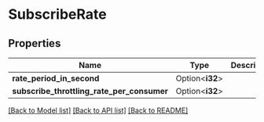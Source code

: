 # SubscribeRate

## Properties

Name | Type | Description | Notes
------------ | ------------- | ------------- | -------------
**rate_period_in_second** | Option<**i32**> |  | [optional]
**subscribe_throttling_rate_per_consumer** | Option<**i32**> |  | [optional]

[[Back to Model list]](../README.md#documentation-for-models) [[Back to API list]](../README.md#documentation-for-api-endpoints) [[Back to README]](../README.md)


